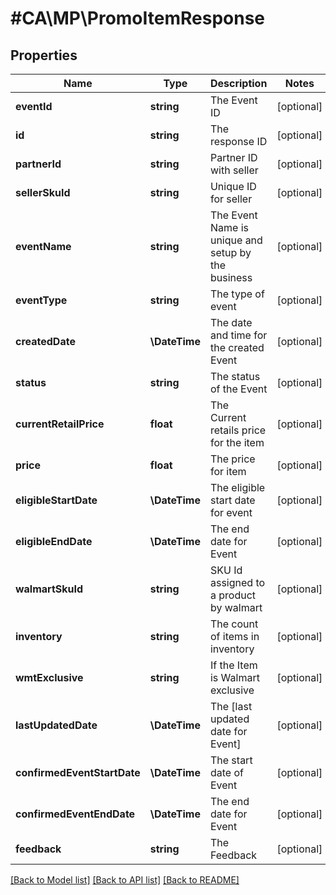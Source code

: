 # #CA\MP\PromoItemResponse

## Properties

Name | Type | Description | Notes
------------ | ------------- | ------------- | -------------
**eventId** | **string** | The Event ID | [optional]
**id** | **string** | The response ID | [optional]
**partnerId** | **string** | Partner ID with seller | [optional]
**sellerSkuId** | **string** | Unique ID for seller | [optional]
**eventName** | **string** | The Event Name is unique and setup by the business | [optional]
**eventType** | **string** | The type of event | [optional]
**createdDate** | **\DateTime** | The date and time for the created Event | [optional]
**status** | **string** | The status of the Event | [optional]
**currentRetailPrice** | **float** | The Current retails price for the item | [optional]
**price** | **float** | The price for item | [optional]
**eligibleStartDate** | **\DateTime** | The eligible start date for event | [optional]
**eligibleEndDate** | **\DateTime** | The end date for Event | [optional]
**walmartSkuId** | **string** | SKU Id assigned to a product by walmart | [optional]
**inventory** | **string** | The count of items in inventory | [optional]
**wmtExclusive** | **string** | If the Item is Walmart exclusive | [optional]
**lastUpdatedDate** | **\DateTime** | The [last updated date for Event] | [optional]
**confirmedEventStartDate** | **\DateTime** | The start date of Event | [optional]
**confirmedEventEndDate** | **\DateTime** | The end date for Event | [optional]
**feedback** | **string** | The Feedback | [optional]


[[Back to Model list]](../) [[Back to API list]](../../Api/CA/MP) [[Back to README]](../../README.md)
